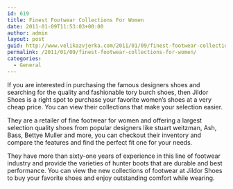 ```yaml
---
id: 619
title: Finest Footwear Collections For Women
date: 2011-01-09T11:53:03+00:00
author: admin
layout: post
guid: http://www.velikazvjerka.com/2011/01/09/finest-footwear-collections-for-women/
permalink: /2011/01/09/finest-footwear-collections-for-women/
categories:
  - General
---
```

If you are interested in purchasing the famous designers shoes and searching for the quality and fashionable tory burch shoes, then Jildor Shoes is a right spot to purchase your favorite women&#8217;s shoes at a very cheap price. You can view their collections that make your selection easier.

They are a retailer of fine footwear for women and offering a largest selection quality shoes from popular designers like stuart weitzman, Ash, Bass, Bettye Muller and more, you can checkout their inventory and compare the features and find the perfect fit one for your needs. 

They have more than sixty-one years of experience in this line of footwear industry and provide the varieties of hunter boots that are durable and best performance. You can view the new collections of footwear at Jildor Shoes to buy your favorite shoes and enjoy outstanding comfort while wearing.